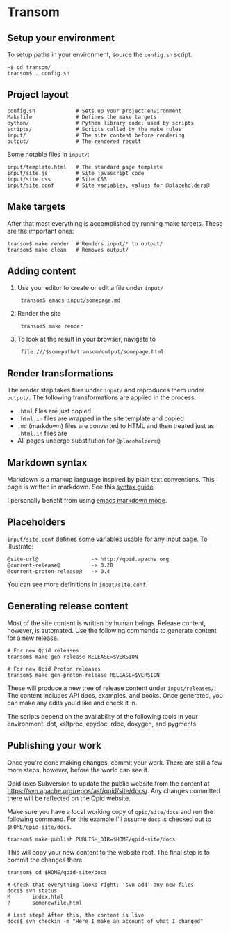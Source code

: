# Transom

## Setup your environment

To setup paths in your environment, source the `config.sh` script.

    ~$ cd transom/
    transom$ . config.sh

## Project layout

    config.sh             # Sets up your project environment
    Makefile              # Defines the make targets
    python/               # Python library code; used by scripts
    scripts/              # Scripts called by the make rules
    input/                # The site content before rendering
    output/               # The rendered result

Some notable files in `input/`:

    input/template.html   # The standard page template
    input/site.js         # Site javascript code
    input/site.css        # Site CSS
    input/site.conf       # Site variables, values for @placeholders@

## Make targets

After that most everything is accomplished by running make targets.
These are the important ones:

    transom$ make render  # Renders input/* to output/
    transom$ make clean   # Removes output/

## Adding content

1. Use your editor to create or edit a file under `input/`

        transom$ emacs input/somepage.md

2. Render the site

        transom$ make render

3. To look at the result in your browser, navigate to 

        file:///$somepath/transom/output/somepage.html

## Render transformations

The render step takes files under `input/` and reproduces them under
`output/`.  The following transformations are applied in the process:

 - `.html` files are just copied
 - `.html.in` files are wrapped in the site template and copied
 - `.md` (markdown) files are converted to HTML and then treated
   just as `.html.in` files are
 - All pages undergo substitution for `@placeholders@`

## Markdown syntax

Markdown is a markup language inspired by plain text conventions.
This page is written in markdown.  See this [syntax guide][syntax].

I personally benefit from using [emacs markdown mode][emacs].

[syntax]: http://daringfireball.net/projects/markdown/syntax 
[emacs]:  http://jblevins.org/projects/markdown-mode/

## Placeholders

`input/site.conf` defines some variables usable for any input page.
To illustrate:

    @site-url@                 -> http://qpid.apache.org
    @current-release@          -> 0.20
    @current-proton-release@   -> 0.4

You can see more definitions in `input/site.conf`.

## Generating release content

Most of the site content is written by human beings.  Release content,
however, is automated.  Use the following commands to generate content
for a new release.

    # For new Qpid releases
    transom$ make gen-release RELEASE=$VERSION
    
    # For new Qpid Proton releases    
    transom$ make gen-proton-release RELEASE=$VERSION
    
These will produce a new tree of release content under
`input/releases/`.  The content includes API docs, examples, and
books.  Once generated, you can make any edits you'd like and check it
in.

The scripts depend on the availability of the following tools in your
environment: dot, xsltproc, epydoc, rdoc, doxygen, and pygments.

## Publishing your work

Once you're done making changes, commit your work.  There are still a
few more steps, however, before the world can see it.

Qpid uses Subversion to update the public website from the content at
https://svn.apache.org/repos/asf/qpid/site/docs/. Any changes
committed there will be reflected on the Qpid website.

Make sure you have a local working copy of `qpid/site/docs` and run
the following command.  For this example I'll assume `docs` is checked
out to `$HOME/qpid-site/docs`.

    transom$ make publish PUBLISH_DIR=$HOME/qpid-site/docs

This will copy your new content to the website root.  The final step
is to commit the changes there.

    transom$ cd $HOME/qpid-site/docs

    # Check that everything looks right; 'svn add' any new files
    docs$ svn status
    M       index.html
    ?       somenewfile.html

    # Last step! After this, the content is live
    docs$ svn checkin -m "Here I make an account of what I changed"
